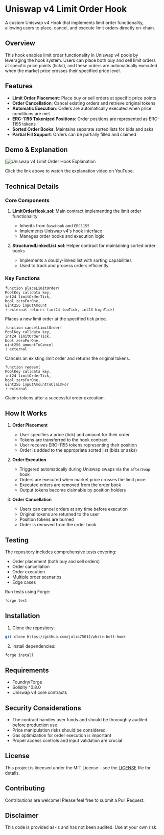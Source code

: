 # Uniswap v4 Limit Order Hook

A custom Uniswap v4 Hook that implements limit order functionality, allowing users to place, cancel, and execute limit orders directly on-chain.

## Overview

This hook enables limit order functionality in Uniswap v4 pools by leveraging the hook system. Users can place both buy and sell limit orders at specific price points (ticks), and these orders are automatically executed when the market price crosses their specified price level.

## Features

- **Limit Order Placement**: Place buy or sell orders at specific price points
- **Order Cancellation**: Cancel existing orders and retrieve original tokens
- **Automatic Execution**: Orders are automatically executed when price conditions are met
- **ERC-1155 Tokenized Positions**: Order positions are represented as ERC-1155 tokens
- **Sorted Order Books**: Maintains separate sorted lists for bids and asks
- **Partial Fill Support**: Orders can be partially filled and claimed

## Demo & Explanation

[![Uniswap v4 Limit Order Hook Explanation](https://www.youtube.com/embed/VMt0i9OPEzY?si=G0DQKEvzFpNM6TZH)

Click the link above to watch the explanation video on YouTube.

## Technical Details

### Core Components

1. **LimitOrderHook.sol**: Main contract implementing the limit order functionality
   - Inherits from `BaseHook` and `ERC1155`
   - Implements Uniswap v4's hook interface
   - Manages order books and execution logic

2. **StructuredLinkedList.sol**: Helper contract for maintaining sorted order books
   - Implements a doubly-linked list with sorting capabilities
   - Used to track and process orders efficiently

### Key Functions

```solidity
function placeLimitOrder(
PoolKey calldata key,
int24 limitOrderTick,
bool zeroForOne,
uint256 inputAmount
) external returns (int24 lowTick, int24 highTick)
```

Places a new limit order at the specified tick price.

```solidity
function cancelLimitOrder(
PoolKey calldata key,
int24 limitOrderTick,
bool zeroForOne,
uint256 amountToCancel
) external
```

Cancels an existing limit order and returns the original tokens.

```solidity
function redeem(
PoolKey calldata key,
int24 limitOrderTick,
bool zeroForOne,
uint256 inputAmountToClaimFor
) external
```

Claims tokens after a successful order execution.

## How It Works

1. **Order Placement**
   - User specifies a price (tick) and amount for their order
   - Tokens are transferred to the hook contract
   - User receives ERC-1155 tokens representing their position
   - Order is added to the appropriate sorted list (bids or asks)

2. **Order Execution**
   - Triggered automatically during Uniswap swaps via the `afterSwap` hook
   - Orders are executed when market price crosses the limit price
   - Executed orders are removed from the order book
   - Output tokens become claimable by position holders

3. **Order Cancellation**
   - Users can cancel orders at any time before execution
   - Original tokens are returned to the user
   - Position tokens are burned
   - Order is removed from the order book

## Testing

The repository includes comprehensive tests covering:
- Order placement (both buy and sell orders)
- Order cancellation
- Order execution
- Multiple order scenarios
- Edge cases

Run tests using Forge:

```bash
forge test
```

## Installation

1. Clone the repository:

```bash
git clone https://github.com/julio75012/white-belt-hook
```

2. Install dependencies:

```bash
forge install
```

## Requirements

- Foundry/Forge
- Solidity ^0.8.0
- Uniswap v4 core contracts

## Security Considerations

- The contract handles user funds and should be thoroughly audited before production use
- Price manipulation risks should be considered
- Gas optimization for order execution is important
- Proper access controls and input validation are crucial

## License

This project is licensed under the MIT License - see the [LICENSE](LICENSE) file for details.

## Contributing

Contributions are welcome! Please feel free to submit a Pull Request.

## Disclaimer

This code is provided as-is and has not been audited. Use at your own risk.